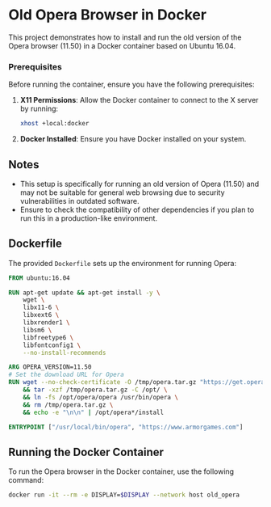 
# Old Opera Browser in Docker

This project demonstrates how to install and run the old version of the Opera browser (11.50) in a Docker container based on Ubuntu 16.04.

### Prerequisites

Before running the container, ensure you have the following prerequisites:

1. **X11 Permissions**: Allow the Docker container to connect to the X server by running:
   ```bash
   xhost +local:docker
   ```

2. **Docker Installed**: Ensure you have Docker installed on your system.

## Notes

- This setup is specifically for running an old version of Opera (11.50) and may not be suitable for general web browsing due to security vulnerabilities in outdated software.
- Ensure to check the compatibility of other dependencies if you plan to run this in a production-like environment.

## Dockerfile

The provided `Dockerfile` sets up the environment for running Opera:

```dockerfile
FROM ubuntu:16.04

RUN apt-get update && apt-get install -y \
    wget \
    libx11-6 \
    libxext6 \
    libxrender1 \
    libsm6 \
    libfreetype6 \
    libfontconfig1 \
    --no-install-recommends

ARG OPERA_VERSION=11.50
# Set the download URL for Opera
RUN wget --no-check-certificate -O /tmp/opera.tar.gz "https://get.opera.com/pub/opera/linux/1150/opera-${OPERA_VERSION}-1074.x86_64.linux.tar.gz" \
    && tar -xzf /tmp/opera.tar.gz -C /opt/ \
    && ln -fs /opt/opera/opera /usr/bin/opera \
    && rm /tmp/opera.tar.gz \
    && echo -e "\n\n" | /opt/opera*/install

ENTRYPOINT ["/usr/local/bin/opera", "https://www.armorgames.com"]
```

## Running the Docker Container

To run the Opera browser in the Docker container, use the following command:

```bash
docker run -it --rm -e DISPLAY=$DISPLAY --network host old_opera
```


